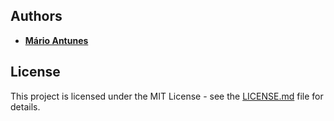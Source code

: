## Authors

* **[Mário Antunes](https://github.com/mariolpantunes)**

## License

This project is licensed under the MIT License - see the [LICENSE.md](../../LICENSE.md) file for details.
